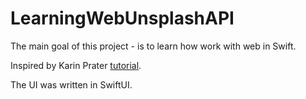 # LearningWebUnsplashAPI

The main goal of this project - is to learn how work with web in Swift.

Inspired by Karin Prater [tutorial](https://www.youtube.com/playlist?list=PLWHegwAgjOko-_H8MPHbPJbA24Gel2fg).

The UI was written in SwiftUI.
